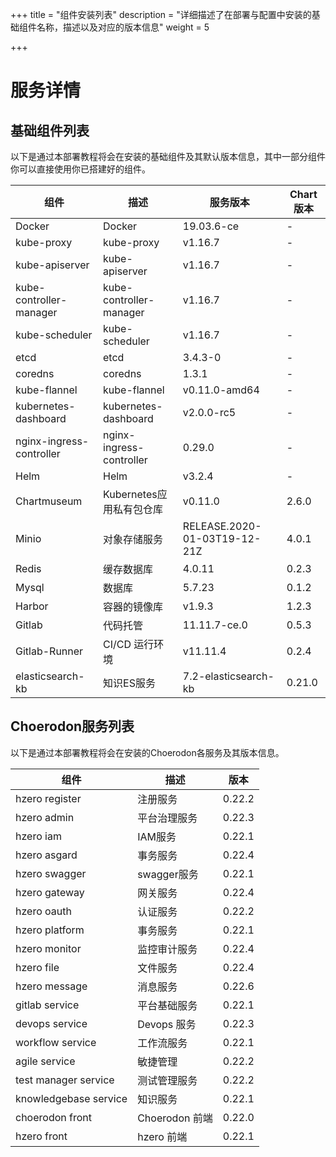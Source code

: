 +++
title = "组件安装列表"
description = "详细描述了在部署与配置中安装的基础组件名称，描述以及对应的版本信息"
weight = 5

+++

# 服务详情

## 基础组件列表

以下是通过本部署教程将会在安装的基础组件及其默认版本信息，其中一部分组件你可以直接使用你已搭建好的组件。

| 组件                     | 描述                     | 服务版本                     | Chart版本 |
| ------------------------ | ------------------------ | ---------------------------- | --------- |
| Docker                   | Docker                   | 19.03.6-ce                   | -         |
| kube-proxy               | kube-proxy               | v1.16.7                      | -         |
| kube-apiserver           | kube-apiserver           | v1.16.7                      | -         |
| kube-controller-manager  | kube-controller-manager  | v1.16.7                      | -         |
| kube-scheduler           | kube-scheduler           | v1.16.7                      | -         |
| etcd                     | etcd                     | 3.4.3-0                      | -         |
| coredns                  | coredns                  | 1.3.1                        | -         |
| kube-flannel             | kube-flannel             | v0.11.0-amd64                | -         |
| kubernetes-dashboard     | kubernetes-dashboard     | v2.0.0-rc5                   | -         |
| nginx-ingress-controller | nginx-ingress-controller | 0.29.0                       | -         |
| Helm                     | Helm                     | v3.2.4                       | -         |
| Chartmuseum              | Kubernetes应用私有包仓库  | v0.11.0                      | 2.6.0     |
| Minio                    | 对象存储服务              | RELEASE.2020-01-03T19-12-21Z | 4.0.1     |
| Redis                    | 缓存数据库                | 4.0.11                       | 0.2.3     |
| Mysql                    | 数据库                   | 5.7.23                       | 0.1.2     |
| Harbor                   | 容器的镜像库              | v1.9.3                      | 1.2.3     |
| Gitlab                   | 代码托管                 | 11.11.7-ce.0                 | 0.5.3     |
| Gitlab-Runner            | CI/CD 运行环境           | v11.11.4                     | 0.2.4     |
| elasticsearch-kb         | 知识ES服务               | 7.2-elasticsearch-kb         | 0.21.0    |

## Choerodon服务列表

以下是通过本部署教程将会在安装的Choerodon各服务及其版本信息。

| 组件                  | 描述           | 版本   |
| --------------------- | -------------- | ------ |
| hzero register        | 注册服务       | 0.22.2 |
| hzero admin           | 平台治理服务    | 0.22.3 |
| hzero iam             | IAM服务       | 0.22.1 |
| hzero asgard          | 事务服务       | 0.22.4 |
| hzero swagger         | swagger服务   | 0.22.1 |
| hzero gateway         | 网关服务       | 0.22.4 |
| hzero oauth           | 认证服务       | 0.22.2 |
| hzero platform        | 事务服务       | 0.22.1 |
| hzero monitor         | 监控审计服务    | 0.22.4 |
| hzero file            | 文件服务       | 0.22.4 |
| hzero message         | 消息服务       | 0.22.6 |
| gitlab service        | 平台基础服务    | 0.22.1 |
| devops service        | Devops 服务    | 0.22.3 |
| workflow service      | 工作流服务      | 0.22.1 |
| agile service         | 敏捷管理        | 0.22.2 |
| test manager service  | 测试管理服务     | 0.22.2 |
| knowledgebase service | 知识服务        | 0.22.1 |
| choerodon front       | Choerodon 前端  | 0.22.0 |
| hzero front           | hzero 前端      | 0.22.1 |
